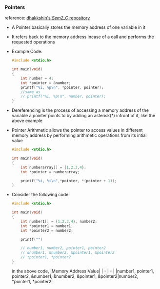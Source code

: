 ### Pointers
reference: [dhakkshin's *Sem2_C* repository](https://github.com/Dhakkshin/sem2_C/blob/main/notes/pointers.md#200523)

- A Pointer basically stores the memory address of one variable in it

- It refers back to the memory address incase of a call and performs the requested operations

- Example Code:
  ```c
  #include <stdio.h>

  int main(void)
  {
      int number = 4;
      int *pointer = &number;
      printf("%i, %p\n", *pointer, pointer);
      //same as
      // printf("%i, %p\n", number, pointer);
  }
  ```
  
- Dereferencing is the process of accessing a memory address of the variable a pointer points to by adding an asterisk(*) infront of it, like the above example

- Pointer Arithmetic allows the pointer to access values in different memory address by performing arithmetic operations from its intial value

  ```c
  #include <stdio.h>

  int main(void)
  {
      int numberarray[] = {1,2,3,4};
      int *pointer = numberarray;

      printf("%i, %i\n",*pointer, *(pointer + 1));
  }
  ```
- Consider the following code:
  ```c
  #include <stdio.h>

  int main(void)
  {
      int number1[] = {1,2,3,4}, number2;
      int *pointer1 = number1;
      int *pointer2 = number2;

      printf("")

      // number1, number2, pointer1, pointer2
      // &number1, &number2, &pointer1, &pointer2
      // *pointer1, *pointer2
  }
  ```
  in the above code,
  |Memory Address|Value|
  | - | - |
  |number1, pointer1, pointer2, &number1, &number2, &pointer1, &pointer2|number2, *pointer1, *pointer2|
